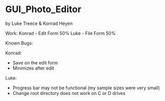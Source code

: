 # GUI_Photo_Editor

by Luke Treece & Konrad Heyen

Work:
  Konrad - Edit Form 50%
  Luke - File Form 50%

Known Bugs:

  Konrad:
  - Save on the edit form
  - Minimizes after edit
  
  Luke:
  - Progress bar may not be functional (my sample sizes were very small)
  - Change root directory does not work on C or D drives
